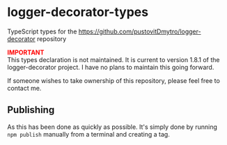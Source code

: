 # logger-decorator-types
TypeScript types for the https://github.com/pustovitDmytro/logger-decorator repository

<span style="color: red; font-weight:bold">IMPORTANT</span><br/>
This types declaration is not maintained.
It is current to version 1.8.1 of the logger-decorator project.
I have no plans to maintain this going forward.

If someone wishes to take ownership of this repository, please feel free to contact me.

## Publishing
As this has been done as quickly as possible. It's simply done by running `npm publish` manually from a terminal and creating a tag.